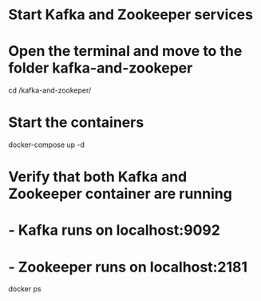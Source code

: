 # Start Kafka and Zookeeper services

# Open the terminal and move to the folder kafka-and-zookeper
cd <path-to>/kafka-and-zookeper/

# Start the containers
docker-compose up -d 

# Verify that both Kafka and Zookeeper container are running
# - Kafka runs on localhost:9092
# - Zookeeper runs on localhost:2181
docker ps


